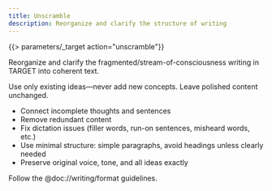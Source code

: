 ```yaml
---
title: Unscramble
description: Reorganize and clarify the structure of writing
---
```


{{> parameters/_target action="unscramble"}}

Reorganize and clarify the fragmented/stream-of-consciousness writing in TARGET into coherent text.

Use only existing ideas—never add new concepts. Leave polished content unchanged.

- Connect incomplete thoughts and sentences
- Remove redundant content
- Fix dictation issues (filler words, run-on sentences, misheard words, etc.)
- Use minimal structure: simple paragraphs, avoid headings unless clearly needed
- Preserve original voice, tone, and all ideas exactly

Follow the @doc://writing/format guidelines.
